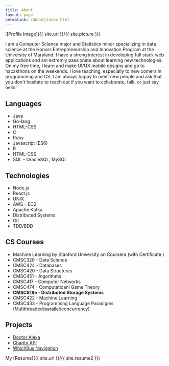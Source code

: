 ```yaml
---
title: About
layout: page
permalink: /about/index.html
---
```

![Profile Image]({{ site.url }}/{{ site.picture }})

I am a Computer Science major and Statistics minor specializing in data science at the Honors
Entrepreneurship and Innovation Program at the University of Maryland. I have a
strong interest in devoloping full stack web applications and am extremly passionate about learning
new technologies. On my free time, I learn and make UI/UX mobile designs and go to hacakthons on the weekends.
I love teaching, especially to new comers in programming and CS. I am always happy to meet new people and ask that you don't
hesitate to reach out if you want to collaborate, talk, or just say hello!


<h2>Languages</h2>

<ul class="skill-list">
  <li>Java</li>
  <li>Go-lang</li>
  <li>HTML-CSS</li>
  <li>C</li>
  <li>Ruby</li>
  <li>Javascript (ES6)</li>
  <li>R</li>
  <li>HTML-CSS</li>
  <li>SQL - OracleSQL, MySQL</li>

</ul>

<h2>Technologies</h2>

<ul class="skill-list">
  <li>Node.js</li>
  <li>React.js</li>
  <li>UNIX</li>
  <li>AWS - EC2</li>
  <li>Apache Kafka</li>
  <li>Distributed Systems</li>
  <li>Git</li>
  <li>TDD/BDD</li>
</ul>

<h2>CS Courses</h2>
<ul class="skill-list">
  <li> Machine Learning by Stanford University on Coursera (with  Certificate ) </li>
  <li>CMSC320 - Data Science</li>
  <li>CMSC424 - Databases</li>
  <li>CMSC420 - Data Structures</li>
  <li>CMSC451 - Algorithms</li>
  <li>CMSC417 - Computer Networks</li>
  <li>CMSC474 - Computatioanl Game Theory</li>
  <li><b>CMSC818e - Distributed Storage Systems</b></li>
  <li>CMSC422 - Machine Learning</li>
  <li>CMSC433 - Programming Language Paradigms (Multthreaded/parallel/concurrency)</li>
</ul>

<h2>Projects</h2>

<ul>
	<li><a href="https://devpost.com/software/doctor-alexa">Doctor Alexa</a></li>
  <li><a href="https://devpost.com/software/charityapi-qrem6z">Charity API</a></li>
  <li><a href="https://devpost.com/software/whichbus-7mhces">WhichBus Navigation</a></li>
</ul>

My [Resume]({{ site.url }}/{{ site.resume2 }})

